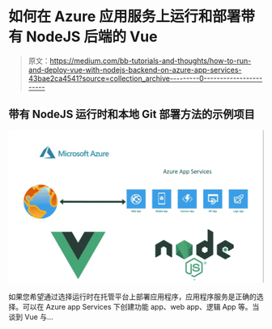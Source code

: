 # 如何在 Azure 应用服务上运行和部署带有 NodeJS 后端的 Vue

> 原文：<https://medium.com/bb-tutorials-and-thoughts/how-to-run-and-deploy-vue-with-nodejs-backend-on-azure-app-services-43bae2ca4541?source=collection_archive---------0----------------------->

## 带有 NodeJS 运行时和本地 Git 部署方法的示例项目

![](img/cf92d49c59a0cef92e6a69cd3aaeefab.png)

如果您希望通过选择运行时在托管平台上部署应用程序，应用程序服务是正确的选择。可以在 Azure app Services 下创建功能 app、web app、逻辑 App 等。当谈到 Vue 与…